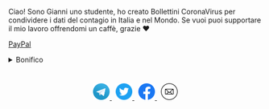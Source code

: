 Ciao! Sono Gianni uno studente, ho creato Bollettini CoronaVirus per condividere i dati del contagio in Italia e nel Mondo. Se vuoi puoi supportare il mio lavoro offrendomi un caffè, grazie ❤

[PayPal](http://paypal.me/turattag)

<details>
<summary>Bonifico</summary>
BENEFICIARIO: GIANNI TURATTA<br>
IBAN: IT59E0503411795000000435088<br>
CAUSALE: DONAZIONE
</details>

<h1></h1>

<p align="center">
  <a href="https://t.me/s/BollettiniCoronaVirus">
    <img src="/images/telegram.png" width="33">
  </a>&nbsp;
  <a href="https://twitter.com/BollettiniCovid">
    <img src="/images/twitter.png" width="33">
  </a>&nbsp;
  <a href="https://www.facebook.com/Bollettini.CoronaVirus/">
    <img src="/images/fb.svg" width="33">
  </a>&nbsp;
  <a href="mailto:bollettinicv@gmail.com">
    <img src="/images/email.svg" width="33">
  </a>
</p>
